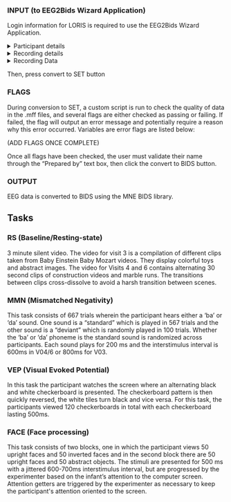 ### INPUT (to EEG2Bids Wizard Application)
Login information for LORIS is required to use the EEG2Bids Wizard Application.  
<details>
<summary>Participant details</summary>
<ul>
<br>
<ul>
  <li>PSCID - required</li>
  <li>DCCID - required</li>
  <li>Biological Sex - optional, defaulted to n/a (other options include Female, Male, Other)</li>
  <li>Handedness - optional, defaulted to n/a (other options include Right, Left, Ambidextrous)</li>
</ul>
</details>

<details>
<summary>Recording details</summary>
<ul>
<br>
<ul>
  <li>Site - required, automatically generated from LORIS</li>
  <li>Project - required, automatically generated from LORIS</li>
  <li>Session - required, dropdown options automatically generated from LORIS</li>
</ul>
</details>

<details>
<summary>Recording Data</summary>
<ul>
<br>
<ul>
  <li>Resting state/baseline - required, either choose task from file folder, exclude task with reason why, or add additional runs of task</li>
  <li>MMN - required, either choose task from file folder, exclude task with reason why, or add additional runs of task</li>
  <li>Face processing - required, either choose task from file folder, exclude task with reason why, or add additional runs of task</li>
  <li>Visual Evoked Potential - required, either choose task from file folder, exclude task with reason why, or add additional runs of task</li>
  <li>Placement Photos - required, choose zipped folder from file folder</li>
  <li>Stimuli files - required, choose both .edat and .txt files for each task (outputted from the EPrime application for each task run)</li>
</ul>
</details>

Then, press convert to SET button


### FLAGS
During conversion to SET, a custom script is run to check the quality of data in the .mff files, and several flags are either checked as passing or failing. If failed, the flag will output an error message and potentially require a reason why this error occurred. Variables are error flags are listed below:

(ADD FLAGS ONCE COMPLETE)

Once all flags have been checked, the user must validate their name through the “Prepared by” text box, then click the convert to BIDS button.

### OUTPUT
EEG data is converted to BIDS using the MNE BIDS library.  



## Tasks
### RS (Baseline/Resting-state)
3 minute silent video. The video for visit 3 is a compilation of different clips taken from Baby Einstein Baby Mozart videos. They display colorful toys and abstract images. The video for Visits 4 and 6 contains alternating 30 second clips of construction videos and marble runs. The transitions between clips cross-dissolve to avoid a harsh transition between scenes.

### MMN (Mismatched Negativity)
This task consists of 667 trials wherein the participant hears either a ‘ba’ or ‘da’ sound. One sound is a “standard” which is played in 567 trials and the other sound is a “deviant” which is randomly played in 100 trials. Whether the ‘ba’ or  ‘da’ phoneme is the standard sound is randomized across participants. Each sound plays for 200 ms and the interstimulus interval is 600ms in V04/6 or 800ms for V03.

### VEP (Visual Evoked Potential)
In this task the participant watches the screen where an alternating  black and white checkerboard is presented. The checkerboard pattern is then quickly reversed, the white tiles turn black and vice versa. For this task, the participants viewed 120 checkerboards in total with each checkerboard lasting 500ms.

### FACE (Face processing)
This task consists of two blocks, one in which the participant views 50 upright faces and 50 inverted faces and in the second block there are 50 upright faces and 50 abstract objects. The stimuli are presented for 500 ms with a jittered 600-700ms interstimulus interval, but are progressed by the experimenter based on the infant’s attention to the computer screen. Attention getters are triggered by the experimenter as necessary to keep the participant's attention oriented to the screen.
